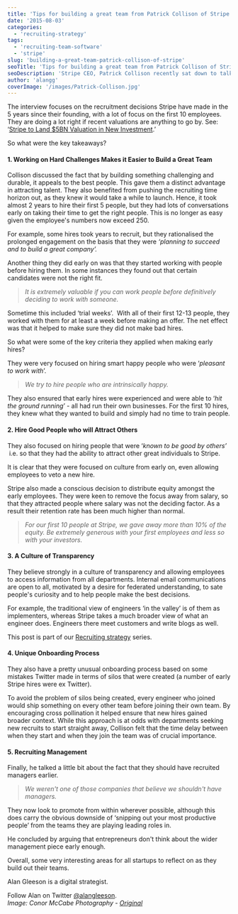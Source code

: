 ```yaml
---
title: 'Tips for building a great team from Patrick Collison of Stripe'
date: '2015-08-03'
categories:
  - 'recruiting-strategy'
tags:
  - 'recruiting-team-software'
  - 'stripe'
slug: 'building-a-great-team-patrick-collison-of-stripe'
seoTitle: 'Tips for building a great team from Patrick Collison of Stripe'
seoDescription: 'Stripe CEO, Patrick Collison recently sat down to talk with Khosla investment partner Keith Rabois about culture and recruiting.'
author: 'alangg'
coverImage: '/images/Patrick-Collison.jpg'
---
```


The interview focuses on the recruitment decisions Stripe have made in the 5 years since their founding, with a lot of focus on the first 10 employees. They are doing a lot right if recent valuations are anything to go by. See: ‘[Stripe to Land $5BN Valuation in New Investment](http://recode.net/2015/05/20/stripe-to-land-5-billion-valuation-in-new-investment/).’

So what were the key takeaways?

#### **1\. Working on Hard Challenges Makes it Easier to Build a Great Team**

Collison discussed the fact that by building something challenging and durable, it appeals to the best people. This gave them a distinct advantage in attracting talent. They also benefited from pushing the recruiting time horizon out, as they knew it would take a while to launch. Hence, it took almost 2 years to hire their first 5 people, but they had lots of conversations early on taking their time to get the right people. This is no longer as easy given the employee's numbers now exceed 250.

For example, some hires took years to recruit, but they rationalised the prolonged engagement on the basis that they were _‘planning to succeed and to build a great company’._

Another thing they did early on was that they started working with people before hiring them. In some instances they found out that certain candidates were not the right fit.

> _It is extremely valuable if you can work people before_ _definitively deciding to work with someone._

Sometime this included ‘trial weeks’.  With all of their first 12-13 people, they worked with them for at least a week before making an offer. The net effect was that it helped to make sure they did not make bad hires.

So what were some of the key criteria they applied when making early hires?

They were very focused on hiring smart happy people who were ‘_pleasant to work with_’.

> _We try to hire people who are intrinsically happy._

They also ensured that early hires were experienced and were able to ‘_hit the ground running_’ - all had run their own businesses. For the first 10 hires, they knew what they wanted to build and simply had no time to train people.

#### **2\. Hire Good People who will Attract Others**

They also focused on hiring people that were ‘_known to be good by others’_  i.e. so that they had the ability to attract other great individuals to Stripe.

It is clear that they were focused on culture from early on, even allowing employees to veto a new hire.

Stripe also made a conscious decision to distribute equity amongst the early employees. They were keen to remove the focus away from salary, so that they attracted people where salary was not the deciding factor. As a result their retention rate has been much higher than normal.

> _For our first 10 people at Stripe, we gave away more than 10% of the equity._ _Be extremely generous with your first employees and less so with your investors._

#### **3\. A Culture of Transparency**

They believe strongly in a culture of transparency and allowing employees to access information from all departments. Internal email communications are open to all, motivated by a desire for federated understanding, to sate people's curiosity and to help people make the best decisions.

For example, the traditional view of engineers ‘in the valley’ is of them as implementers, whereas Stripe takes a much broader view of what an engineer does. Engineers there meet customers and write blogs as well.

This post is part of our [Recruiting strategy](http://hirehive.io/category/recruiting-strategy/) series.

#### **4\. Unique Onboarding Process**

They also have a pretty unusual onboarding process based on some mistakes Twitter made in terms of silos that were created (a number of early Stripe hires were ex Twitter).

To avoid the problem of silos being created, every engineer who joined would ship something on every other team before joining their own team. By encouraging cross pollination it helped ensure that new hires gained broader context. While this approach is at odds with departments seeking new recruits to start straight away, Collison felt that the time delay between when they start and when they join the team was of crucial importance.

#### **5\. Recruiting Management**

Finally, he talked a little bit about the fact that they should have recruited managers earlier.

> _We weren't one of those companies that believe we shouldn't have managers._

They now look to promote from within wherever possible, although this does carry the obvious downside of ‘snipping out your most productive people’ from the teams they are playing leading roles in.

He concluded by arguing that entrepreneurs don't think about the wider management piece early enough.

Overall, some very interesting areas for all startups to reflect on as they build out their teams.

Alan Gleeson is a digital strategist.

Follow Alan on Twitter [@alangleeson](https://twitter.com/alangleeson).  
_Image: Conor McCabe Photography - [Original](https://www.flickr.com/photos/websummit/8096482163/in/photostream/)_
